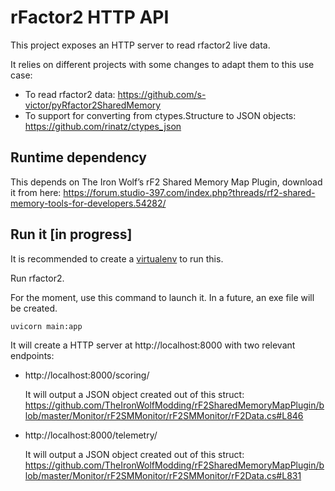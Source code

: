 # rFactor2 HTTP API

This project exposes an HTTP server to read rfactor2 live data.

It relies on different projects with some changes to adapt them to this use case:

- To read rfactor2 data: https://github.com/s-victor/pyRfactor2SharedMemory 
- To support for converting from ctypes.Structure to JSON objects: https://github.com/rinatz/ctypes_json

## Runtime dependency

This depends on The Iron Wolf’s rF2 Shared Memory Map Plugin, download it from here:
https://forum.studio-397.com/index.php?threads/rf2-shared-memory-tools-for-developers.54282/

## Run it [in progress]

It is recommended to create a [virtualenv](https://virtualenv.pypa.io/en/latest/) to run this.

Run rfactor2.

For the moment, use this command to launch it. In a future, an exe file will be created.

```shell
uvicorn main:app
```

It will create a HTTP server at http://localhost:8000 with two relevant endpoints:

* http://localhost:8000/scoring/ 

    It will output a JSON object created out of this struct: https://github.com/TheIronWolfModding/rF2SharedMemoryMapPlugin/blob/master/Monitor/rF2SMMonitor/rF2SMMonitor/rF2Data.cs#L846

* http://localhost:8000/telemetry/

    It will output a JSON object created out of this struct: https://github.com/TheIronWolfModding/rF2SharedMemoryMapPlugin/blob/master/Monitor/rF2SMMonitor/rF2SMMonitor/rF2Data.cs#L831


